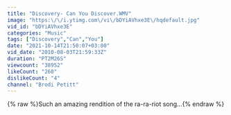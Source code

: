 ```yaml
---
title: "Discovery- Can You Discover.WMV"
image: "https:\/\/i.ytimg.com\/vi\/bDYiAVhxe3E\/hqdefault.jpg"
vid_id: "bDYiAVhxe3E"
categories: "Music"
tags: ["Discovery","Can","You"]
date: "2021-10-14T21:50:07+03:00"
vid_date: "2010-08-03T21:59:33Z"
duration: "PT2M26S"
viewcount: "38952"
likeCount: "260"
dislikeCount: "4"
channel: "Brodi Petitt"
---
```

{% raw %}Such an amazing rendition of the ra-ra-riot song...{% endraw %}
